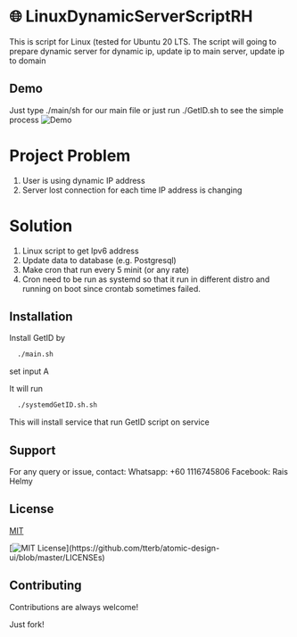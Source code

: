 #  :globe_with_meridians: LinuxDynamicServerScriptRH
This is script for Linux (tested for Ubuntu 20 LTS. The script will going to prepare dynamic server for dynamic ip, update ip to main server, update ip to domain

## Demo

Just type ./main/sh for our main file or just run ./GetID.sh to see the simple process
![Demo](https://github.com/RaisHelmy/LinuxDynamicServerScriptRH/blob/main/linuxscriptGetID.gif)

# Project Problem

1. User is using dynamic IP address
2. Server lost connection for each time IP address is changing

# Solution
1. Linux script to get Ipv6 address 
2. Update data to database (e.g. Postgresql)
3. Make cron that run every 5 minit (or any rate)
4. Cron need to be run as systemd so that it run in different distro and running on boot since crontab sometimes failed.

## Installation

Install GetID by

```bash
  ./main.sh
```
set input A

It will run 

```bash
  ./systemdGetID.sh.sh
```

This will install service that run GetID script on service

## Support

For any query or issue, contact:
Whatsapp: +60 1116745806
Facebook: Rais Helmy


## License

[MIT](https://choosealicense.com/licenses/mit/)



[![MIT License](https://img.shields.io/apm/l/atomic-design-ui.svg?)](https://github.com/tterb/atomic-design-ui/blob/master/LICENSEs)

## Contributing

Contributions are always welcome!

Just fork!
